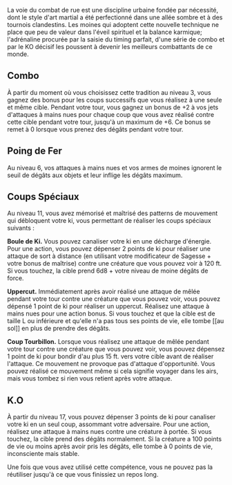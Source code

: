 La voie du combat de rue est une discipline urbaine fondée par nécessité, dont le style d'art martial a été perfectionné dans une allée sombre et à des tournois clandestins. Les moines qui adoptent cette nouvelle technique ne place que peu de valeur dans l'éveil spirituel et la balance karmique; l'adrénaline procurée par la saisie du timing parfait, d'une série de combo et par le KO décisif les poussent à devenir les meilleurs combattants de ce monde.

## Combo

À partir du moment où vous choisissez cette tradition au niveau 3, vous gagnez des bonus pour les coups successifs que vous réalisez à une seule et même cible. Pendant votre tour, vous gagnez un bonus de +2 à vos jets d'attaques à mains nues pour chaque coup que vous avez réalisé contre cette cible pendant votre tour, jusqu'à un maximum de 
+6. Ce bonus se remet à 0 lorsque vous prenez des dégâts pendant votre tour.

## Poing de Fer

Au niveau 6, vos attaques à mains nues et vos armes de moines ignorent le seuil de dégâts aux objets et leur inflige les dégâts maximum.

## Coups Spéciaux

Au niveau 11, vous avez mémorisé et maîtrisé des patterns de mouvement qui débloquent votre ki, vous permettant de réaliser les coups spéciaux suivants : 

**Boule de Ki.** Vous pouvez canaliser votre ki en une décharge d'énergie. Pour une action, vous pouvez dépenser 2 points de ki pour réaliser une attaque de sort à distance (en utilisant votre modificateur de Sagesse + votre bonus de maîtrise) contre une créature que vous pouvez voir à 120 ft. Si vous touchez, la cible prend 6d8 + votre niveau de moine dégâts de force.

**Uppercut.** Immédiatement après avoir réalisé une attaque de mêlée pendant votre tour contre une créature que vous pouvez voir, vous pouvez dépensé 1 point de ki pour réaliser un uppercut. Réalisez une attaque à mains nues pour une action bonus. Si vous touchez et que la cible est de taille L ou inférieure et qu'elle n'a pas tous ses points de vie, elle tombe [[au sol]] en plus de prendre des dégâts.

**Coup Tourbillon.** Lorsque vous réalisez une attaque de mêlée pendant votre tour contre une créature que vous pouvez voir, vous pouvez dépensez 1 point de ki pour bondir d'au plus 15 ft. vers votre cible avant de réaliser l'attaque. Ce mouvement ne provoque pas d'attaque d'opportunité. Vous pouvez réalisé ce mouvement même si cela signifie voyager dans les airs, mais vous tombez si rien vous retient après votre attaque.

## K.O

À partir du niveau 17, vous pouvez dépenser 3 points de ki pour canaliser votre ki en un seul coup, assommant votre adversaire. Pour une action, réalisez une attaque à mains nues contre une créature à portée. Si vous touchez, la cible prend des dégâts normalement. Si la créature a 100 points de vie ou moins après avoir pris les dégâts, elle tombe à 0 points de vie, inconsciente mais stable.

Une fois que vous avez utilisé cette compétence, vous ne pouvez pas la réutiliser jusqu'à ce que vous finissiez un repos long.